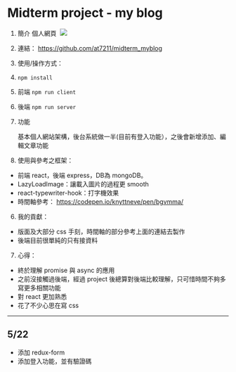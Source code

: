 # Midterm project - my blog

1. 簡介
  個人網頁 
  ![](https://i.imgur.com/TBUmRzz.png)

2. 連結：
  https://github.com/at7211/midterm_myblog

3. 使用/操作方式：

  1. `npm install`
  2. 前端 `npm run client`
  3. 後端 `npm run server`
4. 功能

   基本個人網站架構，後台系統做一半(目前有登入功能），之後會新增添加、編輯文章功能

5. 使用與參考之框架：

* 前端 react，後端 express，DB為 mongoDB。
* LazyLoadImage：讓載入圖片的過程更 smooth
* react-typewriter-hook：打字機效果
* 時間軸參考： https://codepen.io/knyttneve/pen/bgvmma/

6. 我的貢獻：
* 版面及大部分 css 手刻，時間軸的部分參考上面的連結去製作
* 後端目前很單純的只有接資料

7. 心得：
* 終於理解 promise 與 async 的應用
* 之前沒接觸過後端，經過 project 後總算對後端比較理解，只可惜時間不夠多寫更多相關功能
* 對 react 更加熟悉
* 花了不少心思在寫 css

---
## 5/22
- 添加 redux-form
- 添加登入功能，並有驗證碼
